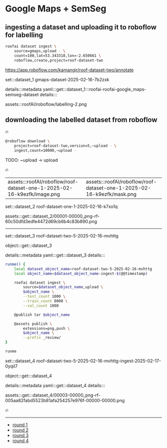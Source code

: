 # Google Maps + SemSeg

## ingesting a dataset and uploading it to roboflow for labelling

```bash
roofai dataset ingest \
    source=gmaps,upload - \
    count=100,lat=53.343318,lon=-2.650661 \
    roboflow,create,project=roof-dataset-two
```

https://app.roboflow.com/kamangir/roof-dataset-two/annotate


set:::dataset_1 gmaps-dataset-2025-02-16-7b2zxk

details:::metadata
yaml:::get:::dataset_1:::roofai-roofai-google_maps-semseg-dataset
details:::

assets:::roofAI/roboflow/labelling-2.png

## downloading the labelled dataset from roboflow

🔥

```bash
@roboflow download \
    project=roof-dataset-two,version=5,~upload - \
	ingest,count=10000,~upload -    
```

TODO: ~upload -> upload

🔥

| | |
|-|-|
| assets:::roofAI/roboflow/roof-dataset-one-1-2025-02-16-k9ezfk/image.png | assets:::roofAI/roboflow/roof-dataset-one-1-2025-02-16-k9ezfk/mask.png |

set:::dataset_2 roof-dataset-one-1-2025-02-16-k7xo1q

assets:::get:::dataset_2/00001-00000_png-rf-60c50dfd3edfe4472d69cb6b4c83b890.png

---

set:::dataset_3 roof-dataset-two-5-2025-02-16-mvhttg

object:::get:::dataset_3

details:::metadata
yaml:::get:::dataset_3
details:::

```bash
runme() {
    local dataset_object_name=roof-dataset-two-5-2025-02-16-mvhttg
    local object_name=$dataset_object_name-ingest-$(@@timestamp)

    roofai dataset ingest \
        source=$dataset_object_name,upload \
        $object_name \
        --test_count 1000 \
        --train_count 8000 \
        --val_count 1000

    @publish tar $object_name

    @assets publish \
        extensions=png,push \
        $object_name \
        --prefix _review/
}

runme
```

set:::dataset_4 roof-dataset-two-5-2025-02-16-mvhttg-ingest-2025-02-17-0yqil7

object:::get:::dataset_4

details:::metadata
yaml:::get:::dataset_4
details:::

assets:::get:::dataset_4/00003-00000_png-rf-005aa82fabd5523b81afa254257e976f-00000-00000.png

🔥

---

- [round 1](./round-1.md)
- [round 2](./round-2.md)
- [round 3](./round-3.md)
- [round 4](./round-4.md)